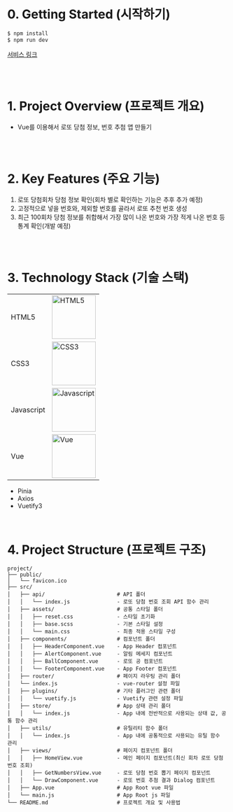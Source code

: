 # 0. Getting Started (시작하기)

```bash
$ npm install
$ npm run dev
```

[서비스 링크](https://dingunote.github.io/vue-lotto/)

<br/>
<br/>

# 1. Project Overview (프로젝트 개요)

- Vue를 이용해서 로또 당첨 정보, 번호 추첨 앱 만들기

<br/>
<br/>

# 2. Key Features (주요 기능)
1. 로또 당첨회차 당첨 정보 확인(회차 별로 확인하는 기능은 추후 추가 예정)
2. 고정적으로 넣을 번호와, 제외할 번호를 골라서 로또 추천 번호 생성
3. 최근 100회차 당첨 정보를 취합해서 가장 많이 나온 번호와 가장 적게 나온 번호 등 통계 확인(개발 예정)

<br/>
<br/>

# 3. Technology Stack (기술 스택)

|            |                                                                                                                          |
| ---------- | ------------------------------------------------------------------------------------------------------------------------ |
| HTML5      | <img src="https://github.com/user-attachments/assets/2e122e74-a28b-4ce7-aff6-382959216d31" alt="HTML5" width="100">      |
| CSS3       | <img src="https://github.com/user-attachments/assets/c531b03d-55a3-40bf-9195-9ff8c4688f13" alt="CSS3" width="100">       |
| Javascript | <img src="https://github.com/user-attachments/assets/4a7d7074-8c71-48b4-8652-7431477669d1" alt="Javascript" width="100"> |
| Vue        | <img src="https://github.com/user-attachments/assets/62f63000-5ea5-484e-8a3b-4ec5b2af7258" alt="Vue" width="100">        |

- Pinia
- Axios
- Vuetify3

<br/>

# 4. Project Structure (프로젝트 구조)

```plaintext
project/
├── public/
│   └── favicon.ico
├── src/
│   ├── api/                       # API 폴더
│   │   └── index.js               - 로또 당첨 번호 조회 API 함수 관리
│   ├── assets/                    # 공통 스타일 폴더
│   │   ├── reset.css              - 스타일 초기화
│   │   ├── base.scss              - 기본 스타일 설정
│   │   └── main.css               - 최종 적용 스타일 구성
│   ├── components/                # 컴포넌트 폴더
│   │   ├── HeaderComponent.vue    - App Header 컴포넌트
│   │   ├── AlertComponent.vue     - 알림 메세지 컴포넌트
│   │   ├── BallComponent.vue      - 로또 공 컴포넌트
│   │   └── FooterComponent.vue    - App Footer 컴포넌트
│   ├── router/                    # 페이지 라우팅 관리 폴더
│   └── index.js                   - vue-router 설정 파일
│   ├── plugins/                   # 기타 플러그인 관련 폴더
│   │   └── vuetify.js             - Vuetify 관련 설정 파일
│   ├── store/                     # App 상태 관리 폴더
│   │   └── index.js               - App 내에 전반적으로 사용되는 상태 값, 공통 함수 관리
│   ├── utils/                     # 유틸리티 함수 폴더
│   │   └── index.js               - App 내에 공통적으로 사용되는 유틸 함수 관리
│   ├── views/                     # 페이지 컴포넌트 폴더
│   │   ├── HomeView.vue           - 메인 페이지 컴포넌트(최신 회차 로또 당첨 번호 조회)
│   │   ├── GetNumbersView.vue     - 로또 당첨 번호 뽑기 페이지 컴포넌트
│   │   └── DrawComponent.vue      - 로또 번호 추첨 결과 Dialog 컴포넌트
│   ├── App.vue                    # App Root vue 파일
│   └── main.js                    # App Root js 파일
└── README.md                      # 프로젝트 개요 및 사용법
```
